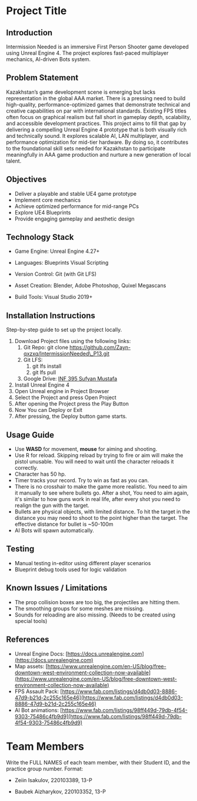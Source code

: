 # **Project Title**

## **Introduction**

Intermission Needed is an immersive First Person Shooter game developed using Unreal Engine 4\. The project explores fast-paced multiplayer mechanics, AI-driven Bots system.

## **Problem Statement**

Kazakhstan’s game development scene is emerging but lacks representation in the global AAA market. There is a pressing need to build high-quality, performance-optimized games that demonstrate technical and creative capabilities on par with international standards. Existing FPS titles often focus on graphical realism but fall short in gameplay depth, scalability, and accessible development practices. This project aims to fill that gap by delivering a compelling Unreal Engine 4 prototype that is both visually rich and technically sound. It explores scalable AI, LAN multiplayer, and performance optimization for mid-tier hardware. By doing so, it contributes to the foundational skill sets needed for Kazakhstan to participate meaningfully in AAA game production and nurture a new generation of local talent.

## **Objectives**

* Deliver a playable and stable UE4 game prototype  
* Implement core mechanics  
* Achieve optimized performance for mid-range PCs  
* Explore UE4 Blueprints  
* Provide engaging gameplay and aesthetic design

## **Technology Stack**

* Game Engine: Unreal Engine 4.27+

* Languages: Blueprints Visual Scripting

* Version Control: Git (with Git LFS)

* Asset Creation: Blender, Adobe Photoshop, Quixel Megascans 

* Build Tools: Visual Studio 2019+

## **Installation Instructions**

Step-by-step guide to set up the project locally.

1. Download Project files using the following links:  
   1. Git Repo: git clone https://github.com/Zayn-qxzxq/IntermissionNeeded\_P13.git  
   2. Git LFS:   
      1. git lfs install   
      2. git lfs pull   
   3. Google Drive: [INF 395 Sufyan Mustafa](https://drive.google.com/drive/folders/1sI-39Nnn-acKKAFZRuW-yX73S3NPfOMF?usp=sharing)  
2. Install Unreal Engine 4  
3. Open Unreal engine in Project Browser  
4. Select the Project and press Open Project  
5. After opening the Project press the Play Button  
6. Now You can Deploy or Exit  
7. After pressing, the Deploy button game starts.

## **Usage Guide**

* Use **WASD** for movement, **mouse** for aiming and shooting.  
* Use R for reload. Skipping reload by trying to fire or aim will make the pistol unusable. You will need to wait until the character reloads it correctly.  
* Character has 50 hp.  
* Timer tracks your record. Try to win as fast as you can.  
* There is no crosshair to make the game more realistic. You need to aim it manually to see where bullets go. After a shot, You need to aim again, it's similar to how guns work in real life, after every shot you need to realign the gun with the target.  
* Bullets are physical objects, with limited distance. To hit the target in the distance you may need to shoot to the point higher than the target. The effective distance for bullet is \~50-100m  
* AI Bots will spawn automatically.

## **Testing** 

* Manual testing in-editor using different player scenarios  
* Blueprint debug tools used for logic validation

## **Known Issues / Limitations** 

* The prop collision boxes are too big, the projectiles are hitting them.  
* The smoothing groups for some meshes are missing.  
* Sounds for reloading are also missing. (Needs to be created using special tools)

## **References**

* Unreal Engine Docs: [https://docs.unrealengine.com](https://docs.unrealengine.com)  
* Map assets: [https://www.unrealengine.com/en-US/blog/free-downtown-west-environment-collection-now-available](https://www.unrealengine.com/en-US/blog/free-downtown-west-environment-collection-now-available)  
* FPS Assault Pack: [https://www.fab.com/listings/d4db0d03-8886-47d9-b21d-2c255c165e46](https://www.fab.com/listings/d4db0d03-8886-47d9-b21d-2c255c165e46)  
* AI Bot animations: [https://www.fab.com/listings/98ff449d-79db-4f54-9303-75486c4fb9d9](https://www.fab.com/listings/98ff449d-79db-4f54-9303-75486c4fb9d9)

# **Team Members**

Write the FULL NAMES of each team member, with their Student ID, and the practice group number. Format: 

* Zeiin Isakulov, 220103389, 13-P

* Baubek Aizharykov, 220103352, 13-P

